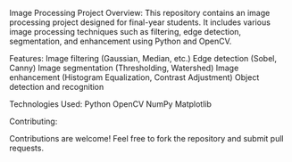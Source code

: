 Image Processing Project
Overview: This repository contains an image processing project designed for final-year students. It includes various image processing techniques such as filtering, edge detection, segmentation, and enhancement using Python and OpenCV.

Features:
Image filtering (Gaussian, Median, etc.)
Edge detection (Sobel, Canny)
Image segmentation (Thresholding, Watershed)
Image enhancement (Histogram Equalization, Contrast Adjustment)
Object detection and recognition

Technologies Used:
Python
OpenCV
NumPy
Matplotlib



Contributing:

Contributions are welcome! Feel free to fork the repository and submit pull requests.
